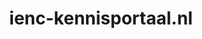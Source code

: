 ---
layout: post
title: "ienc-kennisportaal.nl"
internal_url: "/dutchgov/ienc-kennisportaal.nl.html"
subdomains_count: 3
all_subdomains_count: 3
urls_count: 3
ssl_rank: 0
http_rank: 65
url_link: /data/ienc-kennisportaal.nl/urls.txt
all_subdomains_link: /data/ienc-kennisportaal.nl/all_subdomains.txt
subdomains_link: /data/ienc-kennisportaal.nl/subdomains.txt
categories: dutchgov
---